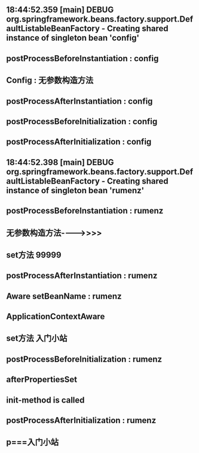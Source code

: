 ## 18:44:52.359 [main] DEBUG org.springframework.beans.factory.support.DefaultListableBeanFactory - Creating shared instance of singleton bean 'config'
## postProcessBeforeInstantiation : config
##  Config : 无参数构造方法
##  postProcessAfterInstantiation : config
##  postProcessBeforeInitialization : config
##  postProcessAfterInitialization : config
##  18:44:52.398 [main] DEBUG org.springframework.beans.factory.support.DefaultListableBeanFactory - Creating shared instance of singleton bean 'rumenz'
##  postProcessBeforeInstantiation : rumenz
##  无参数构造方法---->>>>
##  set方法 99999
##  postProcessAfterInstantiation : rumenz
##  Aware setBeanName : rumenz
##  ApplicationContextAware
##  set方法 入门小站
##  postProcessBeforeInitialization : rumenz
##  afterPropertiesSet
##  init-method is called
##  postProcessAfterInitialization : rumenz
##  p===入门小站
